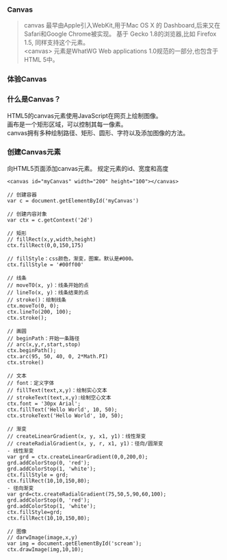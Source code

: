 ### Canvas
> canvas 最早由Apple引入WebKit,用于Mac OS X 的 Dashboard,后来又在Safari和Google Chrome被实现。 
基于 Gecko 1.8的浏览器,比如 Firefox 1.5, 同样支持这个元素。  
&lt;canvas&gt; 元素是WhatWG Web applications 1.0规范的一部分,也包含于HTML 5中。 
### 体验Canvas

### 什么是Canvas？
HTML5的canvas元素使用JavaScript在网页上绘制图像。   
画布是一个矩形区域，可以控制其每一像素。   
canvas拥有多种绘制路径、矩形、圆形、字符以及添加图像的方法。

### 创建Canvas元素
向HTML5页面添加canvas元素。
规定元素的id、宽度和高度
```
<canvas id="myCanvas" width="200" height="100"></canvas>

// 创建容器
var c = document.getElementById('myCanvas')

// 创建内容对象
var ctx = c.getContext('2d')

// 矩形
// fillRect(x,y,width,height) 
ctx.fillRect(0,0,150,175)

// fillStyle：css颜色，渐变，图案。默认是#000。
ctx.fillStyle = '#00ff00'

// 线条
// moveTO(x, y)：线条开始的点
// lineTo(x, y)：线条结束的点
// stroke()：绘制线条
ctx.moveTo(0, 0);
ctx.lineTo(200, 100);
ctx.stroke();

// 画圆
// beginPath：开始一条路径
// arc(x,y,r,start,stop)
ctx.beginPath();
ctx.arc(95, 50, 40, 0, 2*Math.PI)
ctx.stroke()

// 文本
// font：定义字体
// fillText(text,x,y)：绘制实心文本
// strokeText(text,x,y):绘制空心文本
ctx.font = '30px Arial';
ctx.fillText('Hello World', 10, 50);
ctx.strokeText('Hello World', 10, 50);

// 渐变
// createLinearGradient(x, y, x1, y1)：线性渐变
// createRadialGradient(x, y, r, x1, y1)：径向/圆渐变
- 线性渐变
var grd = ctx.createLinearGradient(0,0,200,0);
grd.addColorStop(0, 'red');
grd.addColorStop(1, 'white');
ctx.fillStyle = grd;
ctx.fillRect(10,10,150,80);
- 径向渐变
var grd=ctx.createRadialGradient(75,50,5,90,60,100);
grd.addColorStop(0, 'red');
grd.addColorStop(1, 'white');
ctx.fillStyle=grd;
ctx.fillRect(10,10,150,80);

// 图像
// darwImage(image,x,y)
var img = document.getElementById('scream');
ctx.drawImage(img,10,10);
```